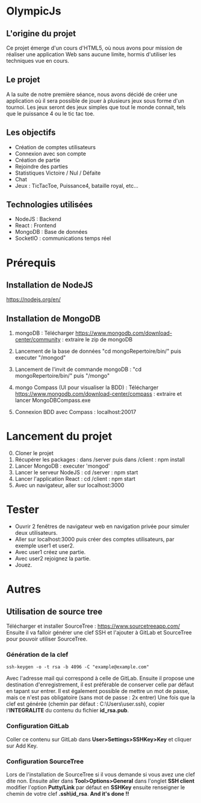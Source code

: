 # OlympicJs

## L'origine du projet
Ce projet émerge d'un cours d'HTML5, où nous avons pour mission de réaliser une application Web sans aucune limite, hormis d'utiliser les techniques vue en cours.

## Le projet
A la suite de notre première séance, nous avons décidé de créer une application où il sera possible de jouer à plusieurs jeux sous forme d'un tournoi.
Les jeux seront des jeux simples que tout le monde connait, tels que le puissance 4 ou le tic tac toe.

## Les objectifs

- Création de comptes utilisateurs
- Connexion avec son compte
- Création de partie
- Rejoindre des parties
- Statistiques Victoire / Nul / Défaite
- Chat 
- Jeux : TicTacToe, Puissance4, bataille royal, etc...

## Technologies utilisées

- NodeJS : Backend
- React : Frontend
- MongoDB : Base de données
- SocketIO : communications temps réel

# Prérequis

## Installation de NodeJS

https://nodejs.org/en/

## Installation de MongoDB

1) mongoDB : Télécharger https://www.mongodb.com/download-center/community : extraire le zip de mongoDB
2) Lancement de la base de données "cd mongoRepertoire/bin/" puis executer "/mongod"
3) Lancement de l'invit de commande mongoDB : "cd mongoRepertoire/bin/" puis "/mongo"

4) mongo Compass (UI pour visualiser la BDD) : Télécharger https://www.mongodb.com/download-center/compass : extraire et lancer MongoDBCompass.exe
5) Connexion BDD avec Compass : localhost:20017

# Lancement du projet

0) Cloner le projet
1) Récupérer les packages : dans /server puis dans /client : npm install
2) Lancer MongoDB : executer 'mongod'
3) Lancer le serveur NodeJS : cd /server : npm start
4) Lancer l'application React : cd /client : npm start
5) Avec un navigateur, aller sur localhost:3000


# Tester
 
- Ouvrir 2 fenêtres de navigateur web en navigation privée pour simuler deux utilisateurs. 
-  Aller sur localhost:3000 puis créer des comptes utilisateurs, par exemple user1 et user2.
- Avec user1 créez une partie.
- Avec user2 rejoignez la partie. 
- Jouez.

# Autres

## Utilisation de source tree
Télécharger et installer SourceTree : https://www.sourcetreeapp.com/
Ensuite il va falloir générer une clef SSH et l'ajouter à GitLab et SourceTree pour pouvoir utiliser SourceTree.
### Génération de la clef
    ssh-keygen -o -t rsa -b 4096 -C "example@example.com"
Avec l'adresse mail qui correspond à celle de GitLab.
Ensuite il propose une destination d'enregistrement, il est préférable de conserver celle par défaut en tapant sur entrer. Il est également possible de mettre un mot de passe, mais ce n'est pas obligatoire (sans mot de passe : 2x entrer)
Une fois que la clef est générée (chemin par défaut : C:\Users\user\.ssh), copier l'**INTEGRALITE** du contenu du fichier **id_rsa.pub**.
### Configuration GitLab
Coller ce contenu sur GitLab dans **User>Settings>SSHKey>Key** et cliquer sur Add Key.
### Configuration SourceTree
Lors de l'installation de SourceTree si il vous demande si vous avez une clef dite non. Ensuite aller dans **Tool>Options>General** dans l'onglet **SSH client** modifier l'option **Putty/Link** par défaut en **SSHKey** ensuite renseigner le chemin de votre clef **.ssh\id_rsa**.
**And it's done !!**
